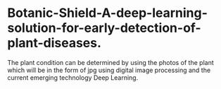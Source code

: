 # Botanic-Shield-A-deep-learning-solution-for-early-detection-of-plant-diseases.
The plant condition can be determined by using the photos of the plant which will be in the form of jpg using digital image processing and the current emerging technology Deep Learning. 
